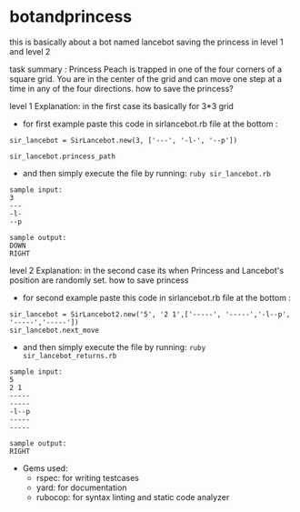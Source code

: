 # botandprincess

this is basically about a bot named lancebot saving the princess in level 1 and level 2

task summary : 
 Princess Peach is trapped in one of the four corners of a square grid. You are in the center of the grid and can move one step at a time in any of the four directions. how to save the princess?


level 1 Explanation:
in the first case its basically for 3*3 grid

- for first example paste this code in sirlancebot.rb file at the bottom :

```
sir_lancebot = SirLancebot.new(3, ['---', '-l-', '--p'])

sir_lancebot.princess_path
```
- and then simply execute the file by running:
`ruby sir_lancebot.rb`

```
sample input:
3
---
-l-
--p
```

```
sample output:
DOWN
RIGHT
```

level 2 Explanation:
in the second case its when Princess and Lancebot's position are randomly set. how to save princess

- for second example paste this code in sirlancebot.rb file at the bottom :

```
sir_lancebot = SirLancebot2.new('5', '2 1',['-----', '-----','-l--p', '-----','-----'])
sir_lancebot.next_move

```
- and then simply execute the file by running:
`ruby sir_lancebot_returns.rb`


```
sample input:
5
2 1
-----
-----
-l--p
-----
-----
```

```
sample output:
RIGHT
```

* Gems used:
    * rspec: for writing testcases  
    * yard: for documentation  
	* rubocop: for syntax linting and static code analyzer
